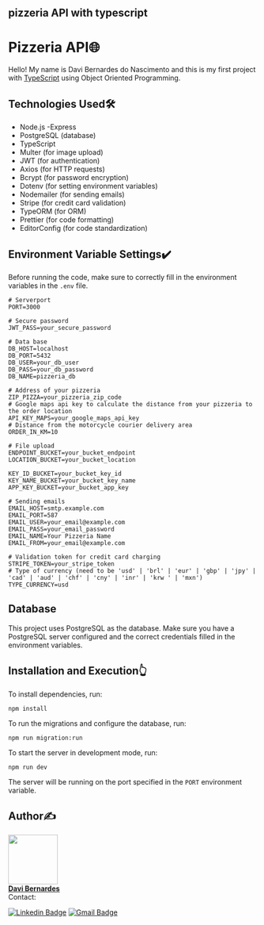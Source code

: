 ## pizzeria API with typescript

# Pizzeria API🌐

Hello! My name is Davi Bernardes do Nascimento and this is my first project with [TypeScript](https://www.typescriptlang.org/) using Object Oriented Programming.

## Technologies Used🛠️

- Node.js
  -Express
- PostgreSQL (database)
- TypeScript
- Multer (for image upload)
- JWT (for authentication)
- Axios (for HTTP requests)
- Bcrypt (for password encryption)
- Dotenv (for setting environment variables)
- Nodemailer (for sending emails)
- Stripe (for credit card validation)
- TypeORM (for ORM)
- Prettier (for code formatting)
- EditorConfig (for code standardization)

## Environment Variable Settings✔️

Before running the code, make sure to correctly fill in the environment variables in the `.env` file.

```plaintext
# Serverport
PORT=3000

# Secure password
JWT_PASS=your_secure_password

# Data base
DB_HOST=localhost
DB_PORT=5432
DB_USER=your_db_user
DB_PASS=your_db_password
DB_NAME=pizzeria_db

# Address of your pizzeria
ZIP_PIZZA=your_pizzeria_zip_code
# Google maps api key to calculate the distance from your pizzeria to the order location
API_KEY_MAPS=your_google_maps_api_key
# Distance from the motorcycle courier delivery area
ORDER_IN_KM=10

# File upload
ENDPOINT_BUCKET=your_bucket_endpoint
LOCATION_BUCKET=your_bucket_location

KEY_ID_BUCKET=your_bucket_key_id
KEY_NAME_BUCKET=your_bucket_key_name
APP_KEY_BUCKET=your_bucket_app_key

# Sending emails
EMAIL_HOST=smtp.example.com
EMAIL_PORT=587
EMAIL_USER=your_email@example.com
EMAIL_PASS=your_email_password
EMAIL_NAME=Your Pizzeria Name
EMAIL_FROM=your_email@example.com

# Validation token for credit card charging
STRIPE_TOKEN=your_stripe_token
# Type of currency (need to be 'usd' | 'brl' | 'eur' | 'gbp' | 'jpy' | 'cad' | 'aud' | 'chf' | 'cny' | 'inr' | 'krw ' | 'mxn')
TYPE_CURRENCY=usd
```

## Database

This project uses PostgreSQL as the database. Make sure you have a PostgreSQL server configured and the correct credentials filled in the environment variables.

## Installation and Execution👆

To install dependencies, run:

```
npm install
```

To run the migrations and configure the database, run:

```
npm run migration:run
```

To start the server in development mode, run:

```
npm run dev
```

The server will be running on the port specified in the `PORT` environment variable.

## Author✍️

<a href=https://github.com/DavibernardesA>
<img src="https://github.com/DavibernardesA/sistema-bancario-backend/assets/133716733/6ba09c22-9eae-4601-980c-81533bd7b4f9" width="100px;" alt=""/>
<br>
<b>Davi Bernardes</b></a>
<br/>
Contact:

[![Linkedin Badge](https://img.shields.io/badge/-Linkedin-blue?style=flat-square&logo=Linkedin&logoColor=white&link=https://www.linkedin.com/in/davi-bernardes-do-nascimento-7b62a4274/)](https://www.linkedin.com/in/davi-bernardes-do-nascimento-7b62a4274/)
[![Gmail Badge](https://img.shields.io/badge/-Gmail-c14438?style=flat-square&logo=Gmail&logoColor=white&link=mailto:davi.10bernardes@gmail.com)](mailto:davi.10bernardes@gmail.com)
